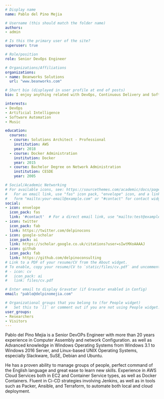 ```yaml
---
# Display name
name: Pablo del Pino Mejia

# Username (this should match the folder name)
authors:
- admin

# Is this the primary user of the site?
superuser: true

# Role/position
role: Senior DevOps Engineer

# Organizations/Affiliations
organizations:
- name: Beanworks Solutions
  url: "www.beanworks.com"

# Short bio (displayed in user profile at end of posts)
bio: I enjoy anything related with DevOps, Continuous Delivery and Software Automation. I'm a big fan of Hashicorp's software suite, specially Packer and Terraform. Beer lover.

interests:
- DevOps
- Artificial Intelligence
- Software Automation
- Music

education:
  courses:
  - course: Solutions Architect - Professional
    institution: AWS
    year: 2018
  - course: Docker Administration 
    institution: Docker
    year: 2015
  - course: Bachelor Degree on Network Administration
    institution: CESDE
    year: 2005

# Social/Academic Networking
# For available icons, see: https://sourcethemes.com/academic/docs/page-builder/#icons
#   For an email link, use "fas" icon pack, "envelope" icon, and a link in the
#   form "mailto:your-email@example.com" or "#contact" for contact widget.
social:
- icon: envelope
  icon_pack: fas
  link: '#contact'  # For a direct email link, use "mailto:test@example.org".
- icon: twitter
  icon_pack: fab
  link: https://twitter.com/delpinocons
- icon: google-scholar
  icon_pack: ai
  link: https://scholar.google.co.uk/citations?user=sIwtMXoAAAAJ
- icon: github
  icon_pack: fab
  link: https://github.com/delpinoconsulting
# Link to a PDF of your resume/CV from the About widget.
# To enable, copy your resume/CV to `static/files/cv.pdf` and uncomment the lines below.
# - icon: cv
#   icon_pack: ai
#   link: files/cv.pdf

# Enter email to display Gravatar (if Gravatar enabled in Config)
email: "pablo@delpinomejia.com"

# Organizational groups that you belong to (for People widget)
#   Set this to `[]` or comment out if you are not using People widget.
user_groups:
- Researchers
- Visitors
---
```


Pablo del Pino Mejia is a Senior DevOPs Engineer with more than 20 years experience in Computer Assembly and network Configuration. as well as Advanced knowledge in Windows Operating Systems from Windows 3.1 to Windows 2016 Server, and Linux-based UNIX Operating Systems, especially Slackware, SuSE, Debian and Ubuntu.

He has a proven ability to manage groups of people, perfect command of the English language and great ease to learn new skills.
Experience in AWS Cloud Services both in EC2 and Container Service types, as well as Docker Containers.
Fluent in Ci-CD strategies involving Jenkins, as well as in tools such as Packer, Ansible, and Terraform, to automate both local and cloud deployment.

